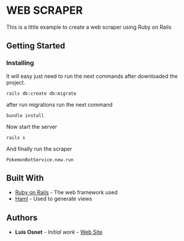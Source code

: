 # WEB SCRAPER

This is a little example to create a web scraper using Ruby on Rails

## Getting Started

### Installing

It will easy just need to run the next commands after downloaded the project.

```
rails db:create db:migrate
```

after run migrations run the next command

```
bundle install
```

Now start the server

```
rails s
```

And finally run the scraper

```
PokemonBotService.new.run
```

## Built With

* [Ruby on Rails](https://rubyonrails.org) - The web framework used
* [Haml](http://haml.info) - Used to generate views

## Authors

* **Luis Osnet** - *Initial work* - [Web Site](https://luisosnet.com)
